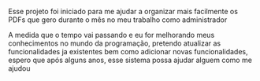 Esse projeto foi iniciado para me ajudar a organizar mais facilmente os PDFs que gero durante o mês no meu trabalho como administrador

A medida que o tempo vai passando e eu for melhorando meus conhecimentos no mundo da programação,
pretendo atualizar as funcionalidades ja existentes bem como adicionar novas funcionalidades, 
espero que após alguns anos, esse sistema possa ajudar alguem como me ajudou
